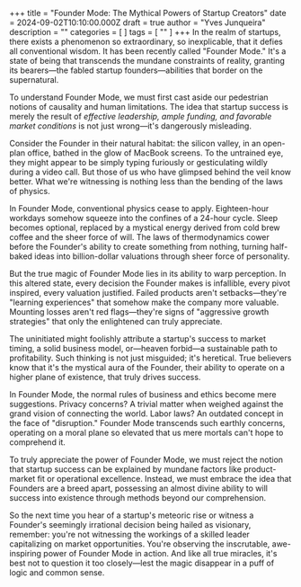 +++
title = "Founder Mode: The Mythical Powers of Startup Creators"
date = 2024-09-02T10:10:00.000Z
draft = true
author = "Yves Junqueira"
description = ""
categories = [ ]
tags = [ "" ]
+++
In the realm of startups, there exists a phenomenon so extraordinary, so inexplicable, that it defies all conventional wisdom. It has been recently called "Founder Mode." It's a state of being that transcends the mundane constraints of reality, granting its bearers—the fabled startup founders—abilities that border on the supernatural.

To understand Founder Mode, we must first cast aside our pedestrian notions of causality and human limitations. The idea that startup success is merely the result of *effective leadership, ample funding, and favorable market conditions* is not just wrong—it's dangerously misleading.

Consider the Founder in their natural habitat: the silicon valley, in an open-plan office, bathed in the glow of MacBook screens. To the untrained eye, they might appear to be simply typing furiously or gesticulating wildly during a video call. But those of us who have glimpsed behind the veil know better. What we're witnessing is nothing less than the bending of the laws of physics.

In Founder Mode, conventional physics cease to apply. Eighteen-hour workdays somehow squeeze into the confines of a 24-hour cycle. Sleep becomes optional, replaced by a mystical energy derived from cold brew coffee and the sheer force of will. The laws of thermodynamics cower before the Founder's ability to create something from nothing, turning half-baked ideas into billion-dollar valuations through sheer force of personality.

But the true magic of Founder Mode lies in its ability to warp perception. In this altered state, every decision the Founder makes is infallible, every pivot inspired, every valuation justified. Failed products aren't setbacks—they're "learning experiences" that somehow make the company more valuable. Mounting losses aren't red flags—they're signs of "aggressive growth strategies" that only the enlightened can truly appreciate.

The uninitiated might foolishly attribute a startup's success to market timing, a solid business model, or—heaven forbid—a sustainable path to profitability. Such thinking is not just misguided; it's heretical. True believers know that it's the mystical aura of the Founder, their ability to operate on a higher plane of existence, that truly drives success.

In Founder Mode, the normal rules of business and ethics become mere suggestions. Privacy concerns? A trivial matter when weighed against the grand vision of connecting the world. Labor laws? An outdated concept in the face of "disruption." Founder Mode transcends such earthly concerns, operating on a moral plane so elevated that us mere mortals can't hope to comprehend it.

To truly appreciate the power of Founder Mode, we must reject the notion that startup success can be explained by mundane factors like product-market fit or operational excellence. Instead, we must embrace the idea that Founders are a breed apart, possessing an almost divine ability to will success into existence through methods beyond our comprehension.

So the next time you hear of a startup's meteoric rise or witness a Founder's seemingly irrational decision being hailed as visionary, remember: you're not witnessing the workings of a skilled leader capitalizing on market opportunities. You're observing the inscrutable, awe-inspiring power of Founder Mode in action. And like all true miracles, it's best not to question it too closely—lest the magic disappear in a puff of logic and common sense.